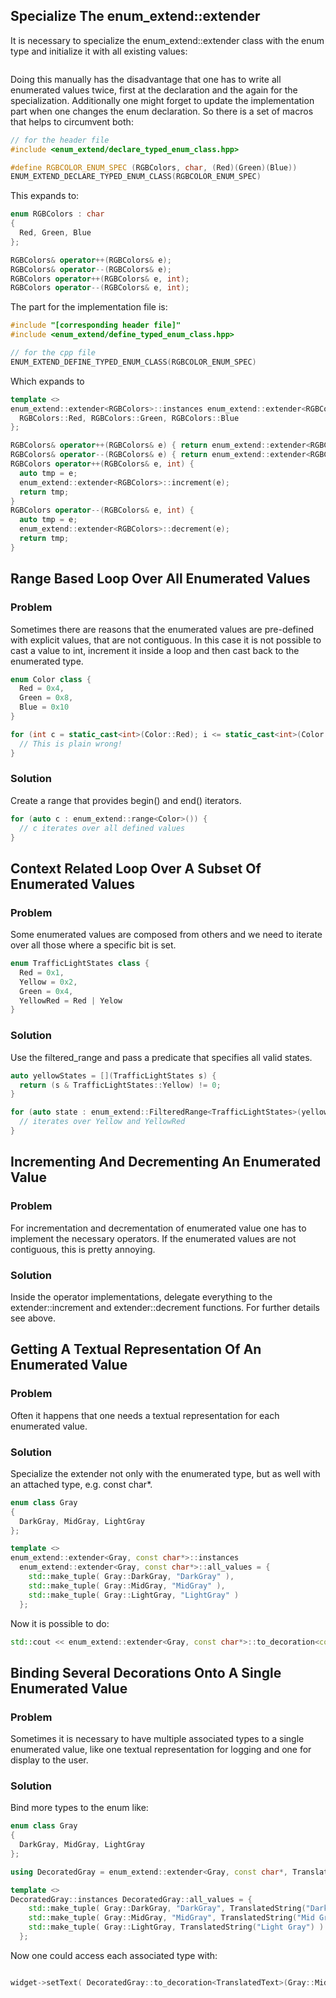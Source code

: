 ## Specialize The enum_extend::extender
It is necessary to specialize the enum_extend::extender class with the enum type and initialize it with all existing values:

~~~C++
~~~

Doing this manually has the disadvantage that one has to write all enumerated values twice, first at the declaration and the again for the specialization. Additionally one might forget to update the implementation part when one changes the enum declaration. So there is a set of macros that helps to circumvent both:

~~~C++
// for the header file
#include <enum_extend/declare_typed_enum_class.hpp>

#define RGBCOLOR_ENUM_SPEC (RGBColors, char, (Red)(Green)(Blue))
ENUM_EXTEND_DECLARE_TYPED_ENUM_CLASS(RGBCOLOR_ENUM_SPEC)
~~~

This expands to:

~~~C++
enum RGBColors : char
{
  Red, Green, Blue
};

RGBColors& operator++(RGBColors& e);                                                  
RGBColors& operator--(RGBColors& e);                                                  
RGBColors operator++(RGBColors& e, int);                                              
RGBColors operator--(RGBColors& e, int);                                              
~~~

The part for the implementation file is:

~~~C++
#include "[corresponding header file]"
#include <enum_extend/define_typed_enum_class.hpp>

// for the cpp file
ENUM_EXTEND_DEFINE_TYPED_ENUM_CLASS(RGBCOLOR_ENUM_SPEC)
~~~ 

Which expands to

~~~C++
template <>
enum_extend::extender<RGBColors>::instances enum_extend::extender<RGBColors>::all_values = {
  RGBColors::Red, RGBColors::Green, RGBColors::Blue
};

RGBColors& operator++(RGBColors& e) { return enum_extend::extender<RGBColors>::increment(e); } 
RGBColors& operator--(RGBColors& e) { return enum_extend::extender<RGBColors>::decrement(e); }
RGBColors operator++(RGBColors& e, int) {                                            
  auto tmp = e;                                                            
  enum_extend::extender<RGBColors>::increment(e);
  return tmp;                                                              
}                                                                          
RGBColors operator--(RGBColors& e, int) {                                            
  auto tmp = e;                                                            
  enum_extend::extender<RGBColors>::decrement(e);
  return tmp;                                                              
}                                                                          
~~~

## Range Based Loop Over All Enumerated Values
### Problem

Sometimes there are reasons that the enumerated values are pre-defined with explicit values, that are not contiguous. In this case it is not possible to cast a value to int, increment it inside a loop and then cast back to the enumerated type.

~~~C++
enum Color class {
  Red = 0x4,
  Green = 0x8,
  Blue = 0x10
}

for (int c = static_cast<int>(Color::Red); i <= static_cast<int>(Color::Blue); i++) {
  // This is plain wrong!
} 
~~~

### Solution

Create a range that provides begin() and end() iterators.

~~~C++
for (auto c : enum_extend::range<Color>()) {
  // c iterates over all defined values
}
~~~

## Context Related Loop Over A Subset Of Enumerated Values
### Problem

Some enumerated values are composed from others and we need to iterate over all those where a specific bit is set.

~~~C++
enum TrafficLightStates class {
  Red = 0x1,
  Yellow = 0x2,
  Green = 0x4,
  YellowRed = Red | Yelow
}
~~~

### Solution

Use the filtered_range and pass a predicate that specifies all valid states.

~~~C++
auto yellowStates = [](TrafficLightStates s) { 
  return (s & TrafficLightStates::Yellow) != 0;
}

for (auto state : enum_extend::FilteredRange<TrafficLightStates>(yellowStates)) {
  // iterates over Yellow and YellowRed
}
~~~

## Incrementing And Decrementing An Enumerated Value
### Problem

For incrementation and decrementation of enumerated value one has to implement the necessary operators. If the enumerated values are not contiguous, this is pretty annoying.

### Solution

Inside the operator implementations, delegate everything to the extender<T>::increment and extender<T>::decrement functions. For further details see above.

## Getting A Textual Representation Of An Enumerated Value 
### Problem

Often it happens that one needs a textual representation for each enumerated value.

### Solution

Specialize the extender not only with the enumerated type, but as well with an attached type, e.g. const char*.

~~~C++
enum class Gray
{
  DarkGray, MidGray, LightGray
};

template <>
enum_extend::extender<Gray, const char*>::instances 
  enum_extend::extender<Gray, const char*>::all_values = {
    std::make_tuple( Gray::DarkGray, "DarkGray" ), 
    std::make_tuple( Gray::MidGray, "MidGray" ), 
    std::make_tuple( Gray::LightGray, "LightGray" ) 
  };
~~~

Now it is possible to do:

~~~C++
std::cout << enum_extend::extender<Gray, const char*>::to_decoration<const char*>(Gray::MidGray) << std::endl;
~~~

## Binding Several Decorations Onto A Single Enumerated Value
### Problem

Sometimes it is necessary to have multiple associated types to a single enumerated value, like one textual representation for logging and one for display to the user.

### Solution

Bind more types to the enum like:

~~~C++
enum class Gray
{
  DarkGray, MidGray, LightGray
};

using DecoratedGray = enum_extend::extender<Gray, const char*, TranslatedText>;

template <>
DecoratedGray::instances DecoratedGray::all_values = {
    std::make_tuple( Gray::DarkGray, "DarkGray", TranslatedString("Dark Gray")) ), 
    std::make_tuple( Gray::MidGray, "MidGray", TranslatedString("Mid Gray")) ), 
    std::make_tuple( Gray::LightGray, TranslatedString("Light Gray") ) 
  };
~~~

Now one could access each associated type with:

~~~C++

widget->setText( DecoratedGray::to_decoration<TranslatedText>(Gray::MidGray).text() );
~~~
